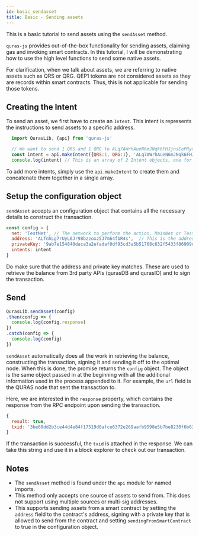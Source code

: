 ```yaml
---
id: basic_sendasset
title: Basic - Sending assets
---
```


This is a basic tutorial to send assets using the `sendAsset` method.

`quras-js` provides out-of-the-box functionality for sending assets, claiming gas and invoking smart contracts. In this tutorial, I will be demonstrating how to use the high level functions to send some native assets.

For clarification, when we talk about assets, we are referring to native assets such as QRS or QRG. QEP1 tokens are not considered assets as they are records within smart contracts. Thus, this is not applicable for sending those tokens.

## Creating the Intent

To send an asset, we first have to create an `Intent`. This intent is represents the instructions to send assets to a specific address.

```js
  import QurasLib, {api} from 'quras-js'

  // We want to send 1 QRS and 1 QRG to ALq7AWrhAueN6mJNqk6FHJjnsEoPRytLdW
  const intent = api.makeIntent({QRS:1, QRG:1}, 'ALq7AWrhAueN6mJNqk6FHJjnsEoPRytLdW')
  console.log(intent) // This is an array of 2 Intent objects, one for each asset
```

To add more intents, simply use the `api.makeIntent` to create them and concatenate them together in a single array.

## Setup the configuration object

`sendAsset` accepts an configuration object that contains all the necessary details to construct the transaction.

```js
const config = {
  net: 'TestNet', // The network to perform the action, MainNet or TestNet.
  address: 'ALfnhLg7rUyL6Jr98bzzoxz5J7m64fbR4s',  // This is the address which the assets come from.
  privateKey: '9ab7e154840daca3a2efadaf0df93cd3a5b51768c632f5433f86909d9b994a69',
  intents: intent
}
```

Do make sure that the address and private key matches. These are used to retrieve the balance from 3rd party APIs (qurasDB and qurasIO) and to sign the transaction.

## Send

```js
QurasLib.sendAsset(config)
.then(config => {
  console.log(config.response)
})
.catch(config => {
  console.log(config)
})
```

`sendAsset` automatically does all the work in retrieving the balance, constructing the transaction, signing it and sending it off to the optimal node. When this is done, the promise returns the `config` object. The object is the same object passed in at the beginning with all the additional information used in the process appended to it. For example, the `url` field is the QURAS node that sent the transaction to.

Here, we are interested in the `response` property, which contains the response from the RPC endpoint upon sending the transaction.

```js
{
  result: true,
  txid: '3be60dd2b3ce44d4e84f17519d0afce6372e269aafb9598e5b7be8230f6b6380'
}
```

If the transaction is successful, the `txid` is attached in the response. We can take this string and use it in a block explorer to check out our transaction.

## Notes

- The `sendAsset` method is found under the `api` module for named imports.
- This method only accepts one source of assets to send from. This does not support using multiple sources or multi-sig addresses.
- This supports sending assets from a smart contract by setting the `address` field to the contract's address, signing with a private key that is allowed to send from the contract and setting `sendingFromSmartContract` to true in the configuration object.

